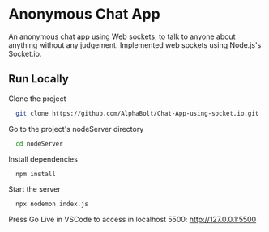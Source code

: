 # Anonymous Chat App
An anonymous chat app using Web sockets, to talk to anyone about anything without any judgement.
Implemented web sockets using Node.js's Socket.io.

## Run Locally

Clone the project

```bash
  git clone https://github.com/AlphaBolt/Chat-App-using-socket.io.git
```

Go to the project's nodeServer directory

```bash
  cd nodeServer
```

Install dependencies

```bash
  npm install
```

Start the server

```bash
  npx nodemon index.js
```

Press Go Live in VSCode to access in localhost 5500:
http://127.0.0.1:5500